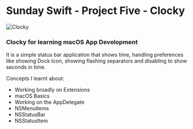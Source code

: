 # Sunday Swift - Project Five - Clocky

![Clocky]()

### Clocky for learning macOS App Development

It is a simple status bar application that shows time, handling preferences like showing Dock Icon, showing flashing separators and disabling to show seconds in time.

Concepts I learnt about:

- Working broadly on Extensions
- macOS Basics
- Working on the AppDelegate
- NSMenuItems
- NSStatusBar
- NSStatusItem
